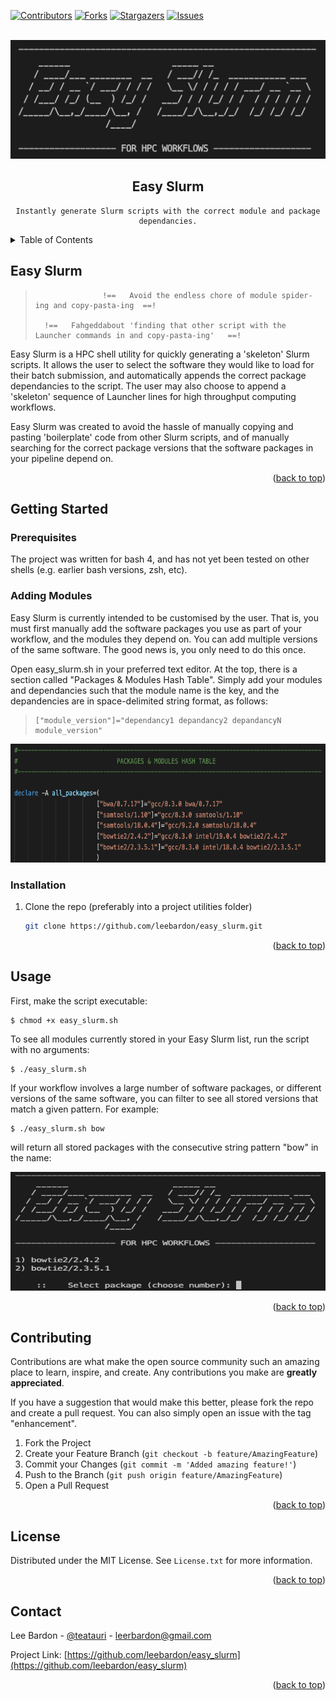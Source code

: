 <div id="top"></div>

<!-- PROJECT SHIELDS -->
[![Contributors][contributors-shield]][contributors-url]
[![Forks][forks-shield]][forks-url]
[![Stargazers][stars-shield]][stars-url]
[![Issues][issues-shield]][issues-url]
<!-- [![License][license-shield]][license-url] -->


<!-- PROJECT TITLE -->
<br />
<div align="center">
  <a href="https://github.com/leebardon/easy_slurm">
  <img src="images/title_image.png" alt="Logo" width="600" height="190">
  </a>

<h2 align="center">Easy Slurm</h2>

  <p align="center">
    
    Instantly generate Slurm scripts with the correct module and package dependancies.
    
  </p>
</div>



<!-- TABLE OF CONTENTS -->
<details>
  <summary>Table of Contents</summary>
  <ol>
    <li>
      <a href="#about-the-project">About Easy Slurm</a>
    </li>
    <li>
      <a href="#getting-started">Getting Started</a>
      <ul>
        <li><a href="#prerequisites">Prerequisites</a></li>
        <li><a href="#installation">Installation</a></li>
      </ul>
    </li>
    <li><a href="#usage">Usage</a></li>
    <li><a href="#contributing">Contributing</a></li>
    <li><a href="#license">License</a></li>
    <li><a href="#contact">Contact</a></li>
  </ol>
</details>



<!-- ABOUT THE PROJECT -->
## Easy Slurm

>                    !==   Avoid the endless chore of module spider-ing and copy-pasta-ing  ==!
>    
>       !==   Fahgeddabout 'finding that other script with the Launcher commands in and copy-pasta-ing'   ==!


Easy Slurm is a HPC shell utility for quickly generating a 'skeleton' Slurm scripts. It allows the user to select the software they would like to load for their batch submission, and automatically appends the correct package dependancies to the script. The user may also choose to append a 'skeleton' sequence of Launcher lines for high throughput computing workflows.

Easy Slurm was created to avoid the hassle of manually copying and pasting 'boilerplate' code from other Slurm scripts, and of manually searching for the correct package versions that the software packages in your pipeline depend on. 

<p align="right">(<a href="#top">back to top</a>)</p>


<!-- GETTING STARTED -->
## Getting Started
### Prerequisites

The project was written for bash 4, and has not yet been tested on other shells (e.g. earlier bash versions, zsh, etc). 

### Adding Modules

Easy Slurm is currently intended to be customised by the user. That is, you must first manually add the software packages you use as part of your workflow, and the modules they depend on. You can add multiple versions of the same software. The good news is, you only need to do this once.

Open easy_slurm.sh in your preferred text editor. At the top, there is a section called "Packages & Modules Hash Table". Simply add your modules and dependancies such that the module name is the key, and the depandencies are in space-delimited string format, as follows: 

>     ["module_version"]="dependancy1 depandancy2 depandancyN module_version"


<div align="center">
  <img src="images/add_modules.png" alt="Modules" width="600" height="190">
</div>

### Installation

1. Clone the repo (preferably into a project utilities folder)
   ```sh
   git clone https://github.com/leebardon/easy_slurm.git
   ```

<p align="right">(<a href="#top">back to top</a>)</p>


<!-- USAGE EXAMPLES -->
## Usage

First, make the script executable:

```
$ chmod +x easy_slurm.sh
```

To see all modules currently stored in your Easy Slurm list, run the script with no arguments:

```
$ ./easy_slurm.sh
```

If your workflow involves a large number of software packages, or different versions of the same software, you can filter to see all stored versions that match a given pattern. For example:

```
$ ./easy_slurm.sh bow
```

will return all stored packages with the consecutive string pattern "bow" in the name:

<div align="center">
  <img src="images/select_package.png" alt="Packages" width="600" height="190">
</div>



<p align="right">(<a href="#top">back to top</a>)</p>


<!-- CONTRIBUTING -->
## Contributing

Contributions are what make the open source community such an amazing place to learn, inspire, and create. Any contributions you make are **greatly appreciated**.

If you have a suggestion that would make this better, please fork the repo and create a pull request. You can also simply open an issue with the tag "enhancement".

1. Fork the Project
2. Create your Feature Branch (`git checkout -b feature/AmazingFeature`)
3. Commit your Changes (`git commit -m 'Added amazing feature!'`)
4. Push to the Branch (`git push origin feature/AmazingFeature`)
5. Open a Pull Request

<p align="right">(<a href="#top">back to top</a>)</p>



<!-- LICENSE -->
## License

Distributed under the MIT License. See `License.txt` for more information.

<p align="right">(<a href="#top">back to top</a>)</p>



<!-- CONTACT -->
## Contact

Lee Bardon - [@teatauri](https://twitter.com/teatauri) - leerbardon@gmail.com

Project Link: [https://github.com/leebardon/easy_slurm](https://github.com/leebardon/easy_slurm)

<p align="right">(<a href="#top">back to top</a>)</p>




<!-- MARKDOWN LINKS & IMAGES -->
<!-- https://www.markdownguide.org/basic-syntax/#reference-style-links -->
[contributors-shield]: https://img.shields.io/github/contributors/leebardon/easy_slurm.svg?style=for-the-badge
[contributors-url]: https://github.com/leebardon/easy_slurm/graphs/contributors
[forks-shield]: https://img.shields.io/github/forks/leebardon/easy_slurm.svg?style=for-the-badge
[forks-url]: https://github.com/leebardon/easy_slurm/network/members
[stars-shield]: https://img.shields.io/github/stars/leebardon/easy_slurm.svg?style=for-the-badge
[stars-url]: https://github.com/leebardon/easy_slurm/stargazers
[issues-shield]: https://img.shields.io/github/issues/leebardon/easy_slurm.svg?style=for-the-badge
[issues-url]: https://github.com/leebardon/easy_slurm/issues
[license-shield]: https://img.shields.io/github/license/leebardon/easy_slurm.svg?style=for-the-badge
[license-url]: https://github.com/leebardon/easy_slurm/blob/master/LICENSE.txt
<!-- [product-screenshot]: images/screenshot.png -->
